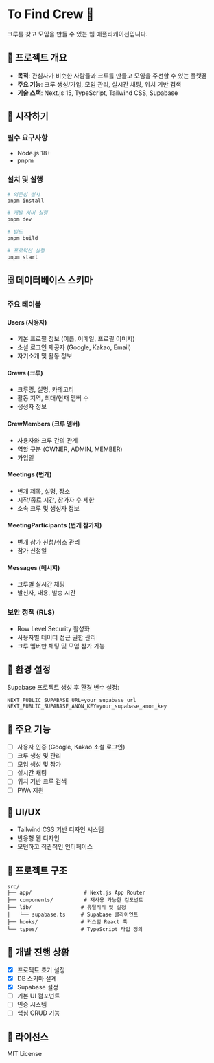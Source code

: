 # To Find Crew 🚀

크루를 찾고 모임을 만들 수 있는 웹 애플리케이션입니다.

## 🎯 프로젝트 개요

- **목적**: 관심사가 비슷한 사람들과 크루를 만들고 모임을 주선할 수 있는 플랫폼
- **주요 기능**: 크루 생성/가입, 모임 관리, 실시간 채팅, 위치 기반 검색
- **기술 스택**: Next.js 15, TypeScript, Tailwind CSS, Supabase

## 🚀 시작하기

### 필수 요구사항

- Node.js 18+
- pnpm

### 설치 및 실행

```bash
# 의존성 설치
pnpm install

# 개발 서버 실행
pnpm dev

# 빌드
pnpm build

# 프로덕션 실행
pnpm start
```

## 🗄️ 데이터베이스 스키마

### 주요 테이블

#### Users (사용자)

- 기본 프로필 정보 (이름, 이메일, 프로필 이미지)
- 소셜 로그인 제공자 (Google, Kakao, Email)
- 자기소개 및 활동 정보

#### Crews (크루)

- 크루명, 설명, 카테고리
- 활동 지역, 최대/현재 멤버 수
- 생성자 정보

#### CrewMembers (크루 멤버)

- 사용자와 크루 간의 관계
- 역할 구분 (OWNER, ADMIN, MEMBER)
- 가입일

#### Meetings (번개)

- 번개 제목, 설명, 장소
- 시작/종료 시간, 참가자 수 제한
- 소속 크루 및 생성자 정보

#### MeetingParticipants (번개 참가자)

- 번개 참가 신청/취소 관리
- 참가 신청일

#### Messages (메시지)

- 크루별 실시간 채팅
- 발신자, 내용, 발송 시간

### 보안 정책 (RLS)

- Row Level Security 활성화
- 사용자별 데이터 접근 권한 관리
- 크루 멤버만 채팅 및 모임 참가 가능

## 🔧 환경 설정

Supabase 프로젝트 생성 후 환경 변수 설정:

```
NEXT_PUBLIC_SUPABASE_URL=your_supabase_url
NEXT_PUBLIC_SUPABASE_ANON_KEY=your_supabase_anon_key
```

## 📱 주요 기능

- [ ] 사용자 인증 (Google, Kakao 소셜 로그인)
- [ ] 크루 생성 및 관리
- [ ] 모임 생성 및 참가
- [ ] 실시간 채팅
- [ ] 위치 기반 크루 검색
- [ ] PWA 지원

## 🎨 UI/UX

- Tailwind CSS 기반 디자인 시스템
- 반응형 웹 디자인
- 모던하고 직관적인 인터페이스

## 📁 프로젝트 구조

```
src/
├── app/                 # Next.js App Router
├── components/          # 재사용 가능한 컴포넌트
├── lib/                # 유틸리티 및 설정
│   └── supabase.ts     # Supabase 클라이언트
├── hooks/              # 커스텀 React 훅
└── types/              # TypeScript 타입 정의
```

## 🚧 개발 진행 상황

- [x] 프로젝트 초기 설정
- [x] DB 스키마 설계
- [x] Supabase 설정
- [ ] 기본 UI 컴포넌트
- [ ] 인증 시스템
- [ ] 핵심 CRUD 기능

## 📝 라이선스

MIT License
